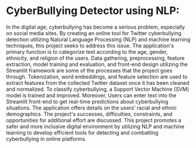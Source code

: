 # CyberBullying Detector using NLP:
In the digital age, cyberbullying has become a serious problem, especially on social
media sites. By creating an online tool for Twitter cyberbullying detection utilizing
Natural Language Processing (NLP) and machine learning techniques, this project
seeks to address this issue. The application's primary function is to categorize text
according to the age, gender, ethnicity, and religion of the users. Data gathering,
preprocessing, feature extraction, model training and evaluation, and front-end design
utilizing the Streamlit framework are some of the processes that the project goes
through. Tokenization, word embeddings, and feature selection are used to extract
features from the collected Twitter dataset once it has been cleaned and normalized. To
classify cyberbullying, a Support Vector Machine (SVM) model is trained and improved.
Moreover, Users can enter text into the Streamlit front-end to get real-time predictions
about cyberbullying situations. The application offers details on the users' racial and
ethnic demographics. The project's successes, difficulties, constraints, and opportunities
for additional effort are discussed. This project promotes a safer and more inclusive
digital environment by utilizing NLP and machine learning to develop efficient tools for
detecting and combatting cyberbullying in online platforms.

